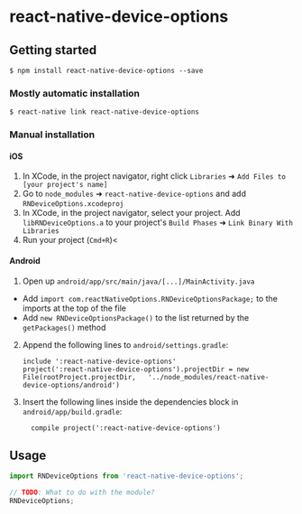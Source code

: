 
# react-native-device-options

## Getting started

`$ npm install react-native-device-options --save`

### Mostly automatic installation

`$ react-native link react-native-device-options`

### Manual installation


#### iOS

1. In XCode, in the project navigator, right click `Libraries` ➜ `Add Files to [your project's name]`
2. Go to `node_modules` ➜ `react-native-device-options` and add `RNDeviceOptions.xcodeproj`
3. In XCode, in the project navigator, select your project. Add `libRNDeviceOptions.a` to your project's `Build Phases` ➜ `Link Binary With Libraries`
4. Run your project (`Cmd+R`)<

#### Android

1. Open up `android/app/src/main/java/[...]/MainActivity.java`
  - Add `import com.reactNativeOptions.RNDeviceOptionsPackage;` to the imports at the top of the file
  - Add `new RNDeviceOptionsPackage()` to the list returned by the `getPackages()` method
2. Append the following lines to `android/settings.gradle`:
  	```
  	include ':react-native-device-options'
  	project(':react-native-device-options').projectDir = new File(rootProject.projectDir, 	'../node_modules/react-native-device-options/android')
  	```
3. Insert the following lines inside the dependencies block in `android/app/build.gradle`:
  	```
      compile project(':react-native-device-options')
  	```


## Usage
```javascript
import RNDeviceOptions from 'react-native-device-options';

// TODO: What to do with the module?
RNDeviceOptions;
```
  